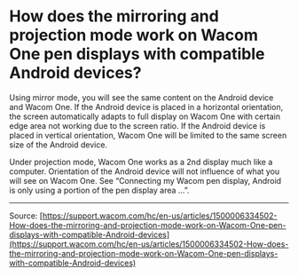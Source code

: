 # How does the mirroring and projection mode work on Wacom One pen displays with compatible Android devices?

Using mirror mode, you will see the same content on the Android device and Wacom One. If the Android device is placed in a horizontal orientation, the screen automatically adapts to full display on Wacom One with certain edge area not working due to the screen ratio. If the Android device is placed in vertical orientation, Wacom One will be limited to the same screen size of the Android device.


Under projection mode, Wacom One works as a 2nd display much like a computer. Orientation of the Android device will not influence of what you will see on Wacom One. See “Connecting my Wacom pen display, Android is only using a portion of the pen display area …”.

---
Source: [https://support.wacom.com/hc/en-us/articles/1500006334502-How-does-the-mirroring-and-projection-mode-work-on-Wacom-One-pen-displays-with-compatible-Android-devices](https://support.wacom.com/hc/en-us/articles/1500006334502-How-does-the-mirroring-and-projection-mode-work-on-Wacom-One-pen-displays-with-compatible-Android-devices)
